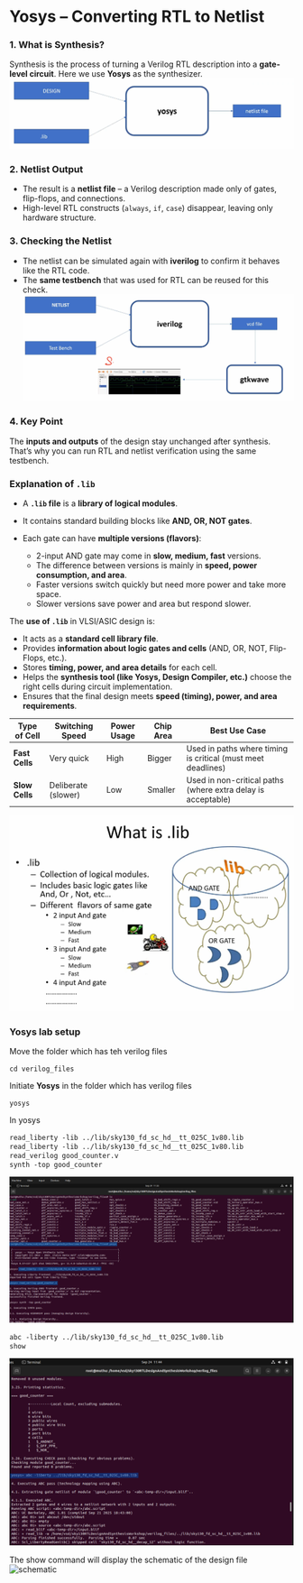 # Yosys – Converting RTL to Netlist

### 1. What is Synthesis?

Synthesis is the process of turning a Verilog RTL description into a **gate-level circuit**.
Here we use **Yosys** as the synthesizer.
![yosys](https://github.com/Muthukumarj-42/vsd-tapeout/blob/7e3b9e0a37550999c90a1cfa88c9fd9f12853d4e/week-1%20/%20pictures/yosys_flow.png)


### 2. Netlist Output

* The result is a **netlist file** – a Verilog description made only of gates, flip-flops, and connections.
* High-level RTL constructs (`always`, `if`, `case`) disappear, leaving only hardware structure.

### 3. Checking the Netlist

* The netlist can be simulated again with **iverilog** to confirm it behaves like the RTL code.
* The **same testbench** that was used for RTL can be reused for this check.
![check](https://github.com/Muthukumarj-42/vsd-tapeout/blob/afe24945b6407691f0075109e25efa6c6bf30d0a/week-1%20/%20pictures/verification_of_synthesis.png)

### 4. Key Point

The **inputs and outputs** of the design stay unchanged after synthesis.
That’s why you can run RTL and netlist verification using the same testbench.

### Explanation of `.lib`

* A **`.lib` file** is a **library of logical modules**.
* It contains standard building blocks like **AND, OR, NOT gates**.
* Each gate can have **multiple versions (flavors)**:

  * 2-input AND gate may come in **slow, medium, fast** versions.
  * The difference between versions is mainly in **speed, power consumption, and area**.
  * Faster versions switch quickly but need more power and take more space.
  * Slower versions save power and area but respond slower.

The **use of `.lib`** in VLSI/ASIC design is:

* It acts as a **standard cell library file**.
* Provides **information about logic gates and cells** (AND, OR, NOT, Flip-Flops, etc.).
* Stores **timing, power, and area details** for each cell.
* Helps the **synthesis tool (like Yosys, Design Compiler, etc.)** choose the right cells during circuit implementation.
* Ensures that the final design meets **speed (timing), power, and area requirements**.


| Type of Cell   | Switching Speed     | Power Usage | Chip Area | Best Use Case                                                |
| -------------- | ------------------- | ----------- | --------- | ------------------------------------------------------------ |
| **Fast Cells** | Very quick          | High        | Bigger    | Used in paths where timing is critical (must meet deadlines) |
| **Slow Cells** | Deliberate (slower) | Low         | Smaller   | Used in non-critical paths (where extra delay is acceptable) |

![lib](https://github.com/Muthukumarj-42/vsd-tapeout/blob/2f2a86daf1bbe4f0f6beed2d24bf6afa3514f5d4/week-1%20/%20pictures/lib.png)

### Yosys lab setup
Move the folder which has teh verilog files
```
cd verilog_files
```
Initiate **Yosys** in the folder which has verilog files
```
yosys
```
In yosys 
```
read_liberty -lib ../lib/sky130_fd_sc_hd__tt_025C_1v80.lib
read_liberty -lib ../lib/sky130_fd_sc_hd__tt_025C_1v80.lib
read_verilog good_counter.v
synth -top good_counter
```
![yosys](https://github.com/Muthukumarj-42/vsd-tapeout/blob/94b7a251debf5d045f4ffab26308c53eb196d0ed/week-1%20/%20pictures/yosys.png)
```
abc -liberty ../lib/sky130_fd_sc_hd__tt_025C_1v80.lib
show
```
![abc](https://github.com/Muthukumarj-42/vsd-tapeout/blob/c2dd39242c7db48f80762518442a51de20ffe762/week-1%20/%20pictures/abc%20liberty.png)

The show command will display the schematic of the design file
![schematic]()
